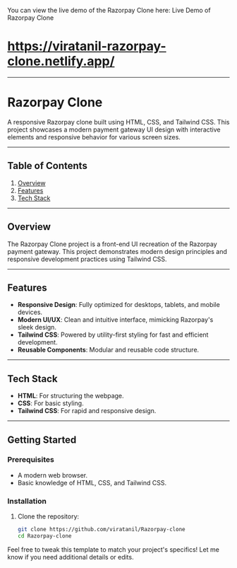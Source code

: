 You can view the live demo of the Razorpay Clone here:
Live Demo of Razorpay Clone

# https://viratanil-razorpay-clone.netlify.app/
 
---

# Razorpay Clone

A responsive Razorpay clone built using HTML, CSS, and Tailwind CSS. This project showcases a modern payment gateway UI design with interactive elements and responsive behavior for various screen sizes.

---

## Table of Contents
1. [Overview](#overview)
2. [Features](#features)
3. [Tech Stack](#tech-stack)
---

## Overview

The Razorpay Clone project is a front-end UI recreation of the Razorpay payment gateway. This project demonstrates modern design principles and responsive development practices using Tailwind CSS.

---

## Features

- **Responsive Design**: Fully optimized for desktops, tablets, and mobile devices.
- **Modern UI/UX**: Clean and intuitive interface, mimicking Razorpay's sleek design.
- **Tailwind CSS**: Powered by utility-first styling for fast and efficient development.
- **Reusable Components**: Modular and reusable code structure.

---

## Tech Stack

- **HTML**: For structuring the webpage.
- **CSS**: For basic styling.
- **Tailwind CSS**: For rapid and responsive design.

---

## Getting Started

### Prerequisites
- A modern web browser.
- Basic knowledge of HTML, CSS, and Tailwind CSS.

### Installation
1. Clone the repository:
   ```bash
   git clone https://github.com/viratanil/Razorpay-clone
   cd Razorpay-clone
   ```

Feel free to tweak this template to match your project's specifics! Let me know if you need additional details or edits.
